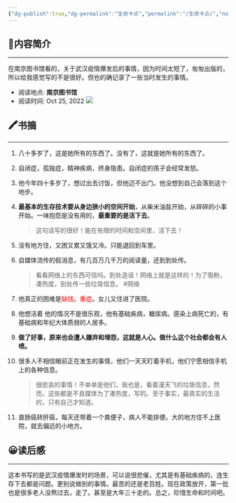 ```yaml
---
{"dg-publish":true,"dg-permalink":"生命卡点","permalink":"/生命卡点/","noteIcon":"","created":"2022-10-25","updated":""}
---
```


## 📜**内容简介**
---
 在南京图书馆看的，关于武汉疫情爆发后的事情，因为时间太短了，匆匆出版的，所以给我感觉写的不是很好。但也的确记录了一些当时发生的事情。
- 阅读地点:  **南京图书馆**
- 阅读时间:  Oct 25, 2022
![](/img/user/Z.image/读书笔记/20230424161706.png)
## 🖍️书摘
---
1.  八十多岁了，这是她所有的东西了。没有了，这就是她所有的东西了。
2.  自闭症，孤独症，精神疾病，终身隐患。自闭症的孩子会经常发怒。
3.  他今年四十多岁了，想过出去讨饭，但他迈不出门。他没想到自己会落到这个地步。
4.  **最基本的生存技术要从身边狭小的空间开始**，从柴米油盐开始，从碎碎的小事开始。一味抱怨是没有用的，**最重要的是活下去**。
	>这句话写的很好！能在有限的时间和空间里，活下去！


5.  没有地方住，又困又累又饿又冷。只能退回到车里。
6.  自媒体流传的假消息，有几百万几千万的阅读量，还到到处传。
	>看看网络上的东西可信吗。到处造谣！网络上就是这样的！为了吸粉，凑热度，到处传一些垃圾信息。 #网络

7.  他真正的困难是<font color="#ff0000">缺钱。重症</font>。女儿又住进了医院。
8.  他想活着 他的情况不是很乐观，他有基础疾病，糖尿病。感染上病死亡的，有基础病和年纪大体质弱的人居多。
9.  **做了好事，原来也会遭人嫌弃和埋怨，这就是人心。做什么这个社会都会有人喷。**
10.  很多人不相信眼前正在发生的事情，他们一天天盯着手机，他们宁愿相信手机上的各种信息。
     >很悲哀的事情！不单单是他们，我也是，看着漫天飞的垃圾信息，然而，这些都是不良媒体为了凑热度，写的。至于事实，最真实的生活的，只有自己才知道。

12.  直肠癌转肝癌，每天还带着一个粪便子，病人不能排便。大的地方住不上医院，就去偏远的小地方。

## 😀读后感
---
这本书写的是武汉疫情爆发时的场景，可以说很悲催，尤其是有基础疾病的，连生存下去都是问题。更别说做别的事情。最苦的还是老百姓。现在政策放开，第一批也是很多老人没熬过去，走了。甚至是大年三十走的。总之，珍惜生命和时间吧。



